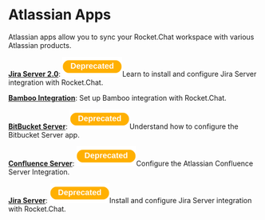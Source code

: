 # Atlassian Apps

Atlassian apps allow you to sync your Rocket.Chat workspace with various Atlassian products.

[**Jira Server 2.0**](jira-server-v2.0.md):  ![](<../../../../.gitbook/assets/Deprecated (1).png>)Learn to install and configure Jira Server integration with Rocket.Chat.

[**Bamboo Integration**](bamboo-integration.md): Set up Bamboo integration with Rocket.Chat.

[**BitBucket Server**](bitbucket-server-integration.md): ![](<../../../../.gitbook/assets/Deprecated (1).png>)Understand how to configure the Bitbucket Server app.

[**Confluence Server**](confluence-server-integration.md): ![](<../../../../.gitbook/assets/Deprecated (1).png>)Configure the Atlassian Confluence Server Integration.

[**Jira Server**](jira-server-integration.md): ![](<../../../../.gitbook/assets/Deprecated (1).png>)Install and configure Jira Server integration with Rocket.Chat.
